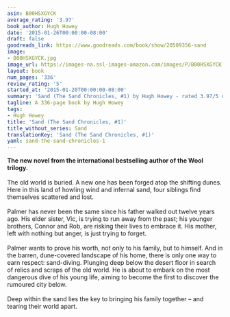 ```yaml
---
asin: B00HSXGYCK
average_rating: '3.97'
book_author: Hugh Howey
date: '2015-01-26T00:00:00-08:00'
draft: false
goodreads_link: https://www.goodreads.com/book/show/20509356-sand
image:
- B00HSXGYCK.jpg
image_url: https://images-na.ssl-images-amazon.com/images/P/B00HSXGYCK.01._SCLZZZZZZZ.jpg
layout: book
num_pages: '336'
review_rating: '5'
started_at: '2015-01-20T00:00:00-08:00'
summary: 'Sand (The Sand Chronicles, #1) by Hugh Howey - rated 3.97/5 on Goodreads'
tagline: A 336-page book by Hugh Howey
tags:
- Hugh Howey
title: 'Sand (The Sand Chronicles, #1)'
title_without_series: Sand
translationKey: 'Sand (The Sand Chronicles, #1)'
yaml: sand-the-sand-chronicles-1
---
```


<b>The new novel from the international bestselling author of the Wool trilogy.</b><br /><br />The old world is buried. A new one has been forged atop the shifting dunes. Here in this land of howling wind and infernal sand, four siblings find themselves scattered and lost.<br /><br />Palmer has never been the same since his father walked out twelve years ago. His elder sister, Vic, is trying to run away from the past; his younger brothers, Connor and Rob, are risking their lives to embrace it. His mother, left with nothing but anger, is just trying to forget.<br /><br />Palmer wants to prove his worth, not only to his family, but to himself. And in the barren, dune-covered landscape of his home, there is only one way to earn respect: sand-diving. Plunging deep below the desert floor in search of relics and scraps of the old world. He is about to embark on the most dangerous dive of his young life, aiming to become the first to discover the rumoured city below.<br /><br />Deep within the sand lies the key to bringing his family together – and tearing their world apart.